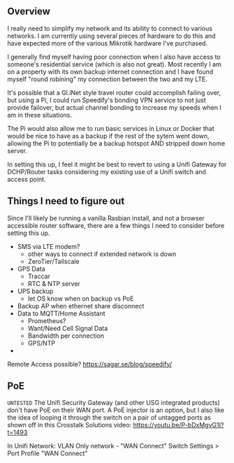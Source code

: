 ## Overview

I really need to simplify my network and its ability to connect to various networks. I am currently using several pieces of hardware to do this and have expected more of the various Mikrotik hardware I've purchased. 

I generally find myself having poor connection when I also have access to someone's residential service (which is also not great). Most recently I am on a property with its own backup internet connection and I have found myself "round robining" my connection between the two and my LTE. 

It's possible that a Gl.iNet style travel router could accomplish failing over, but using a Pi, I could run Speedify's bonding VPN service to not just provide failover, but actual channel bonding to increase my speeds when I am in these situations.

The Pi would also allow me to run basic services in Linux or Docker that would be nice to have as a backup if the rest of the sytem went down, allowing the Pi to potentially be a backup hotspot AND stripped down home server.

In setting this up, I feel it might be best to revert to using a Unifi Gateway for DCHP/Router tasks considering my existing use of a Unifi switch and access point.


## Things I need to figure out

Since I'll likely be running a vanilla Rasbian install, and not a browser accessible router software, there are a few things I need to consider before setting this up. 


- SMS via LTE modem?
  - other ways to connect if extended network is down
  - ZeroTier/Tailscale
- GPS Data
  - Traccar
  - RTC & NTP server
- UPS backup
  - let OS know when on backup vs PoE
- Backup AP when ethernet share disconnect
- Data to MQTT/Home Assistant
  - Prometheus?
  - Want/Need Cell Signal Data
  - Bandwidth per connection
  - GPS/NTP
- 


Remote Access possible?
https://sagar.se/blog/speedify/


## PoE
`UNTESTED`
The Unifi Security Gateway (and other USG integrated products) don't have PoE on their WAN port. A PoE injector is an option, but I also like the idea of looping it through the switch on a pair of untagged ports as shown off in this Crosstalk Solutions video: https://youtu.be/P-bDxMgvG1I?t=1493

In Unifi Network:
VLAN Only network - "WAN Connect"
Switch Settings > Port Profile "WAN Connect"
